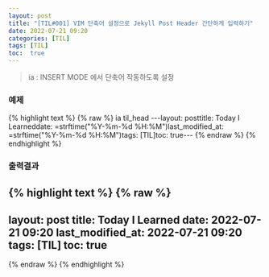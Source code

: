 ```yaml
---
layout: post
title: "[TIL#001] VIM 단축어 설정으로 Jekyll Post Header 간단하게 입력하기"
date: 2022-07-21 09:20
categories: [TIL]
tags: [TIL]
toc:  true
---
```


> ia : INSERT MODE 에서 단축어 작동하도록 설정

### 예제

{% highlight text %}
{% raw %}
ia til_head ---<CR>layout: post<CR>title: Today I Learned<CR>date: <C-R>=strftime("%Y-%m-%d %H:%M")<CR><CR>last_modified_at: <C-R>=strftime("%Y-%m-%d %H:%M")<CR><CR>tags: [TIL]<CR>toc:  true<CR>---<CR>
{% endraw %}
{% endhighlight %}

### 출력결과

{% highlight text %}
{% raw %}
---
layout: post
title: Today I Learned
date: 2022-07-21 09:20
last_modified_at: 2022-07-21 09:20
tags: [TIL]
toc:  true
---
{% endraw %}
{% endhighlight %}
